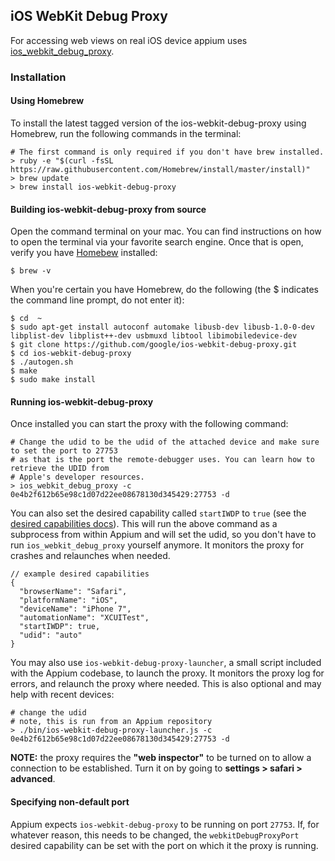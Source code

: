 ## iOS WebKit Debug Proxy

For accessing web views on real iOS device appium uses [ios_webkit_debug_proxy](https://github.com/google/ios-webkit-debug-proxy).

### Installation

#### Using Homebrew

To install the latest tagged version of the ios-webkit-debug-proxy using
Homebrew, run the following commands in the terminal:

 ``` center
 # The first command is only required if you don't have brew installed.
 > ruby -e "$(curl -fsSL https://raw.githubusercontent.com/Homebrew/install/master/install)"
 > brew update
 > brew install ios-webkit-debug-proxy
 ```

#### Building ios-webkit-debug-proxy from source

Open the command terminal on your mac. You can find instructions on how to open the
terminal via your favorite search engine. Once that is open, verify you have
[Homebew](http://brew.sh/) installed:

```shell
$ brew -v
```

When you're certain you have Homebrew, do the following (the $ indicates the command
line prompt, do not enter it):

```shell
$ cd  ~
$ sudo apt-get install autoconf automake libusb-dev libusb-1.0-0-dev libplist-dev libplist++-dev usbmuxd libtool libimobiledevice-dev
$ git clone https://github.com/google/ios-webkit-debug-proxy.git
$ cd ios-webkit-debug-proxy
$ ./autogen.sh
$ make
$ sudo make install
```

#### Running ios-webkit-debug-proxy

Once installed you can start the proxy with the following command:

```
# Change the udid to be the udid of the attached device and make sure to set the port to 27753
# as that is the port the remote-debugger uses. You can learn how to retrieve the UDID from
# Apple's developer resources.
> ios_webkit_debug_proxy -c 0e4b2f612b65e98c1d07d22ee08678130d345429:27753 -d
```

You can also set the desired capability called `startIWDP` to `true` (see the [desired capabilities docs](/docs/en/writing-running-appium/caps.md)). This will run the above command as a subprocess from within Appium and will set the udid, so you don't have to run `ios_webkit_debug_proxy` yourself anymore. It monitors the proxy for crashes and relaunches when needed.

```
// example desired capabilities
{
  "browserName": "Safari",
  "platformName": "iOS",
  "deviceName": "iPhone 7",
  "automationName": "XCUITest",
  "startIWDP": true,
  "udid": "auto"
}
```

You may also use `ios-webkit-debug-proxy-launcher`, a small script included with the Appium codebase, to launch the
proxy. It monitors the proxy log for errors, and relaunch the proxy
where needed. This is also optional and may help with recent devices:

```
# change the udid
# note, this is run from an Appium repository
> ./bin/ios-webkit-debug-proxy-launcher.js -c 0e4b2f612b65e98c1d07d22ee08678130d345429:27753 -d
```

**NOTE:** the proxy requires the **"web inspector"** to be turned on to
allow a connection to be established. Turn it on by going to **settings >
safari > advanced**.

#### Specifying non-default port

Appium expects `ios-webkit-debug-proxy` to be running on port `27753`. If, for whatever reason,
this needs to be changed, the `webkitDebugProxyPort` desired capability can be
set with the port on which it the proxy is running.
